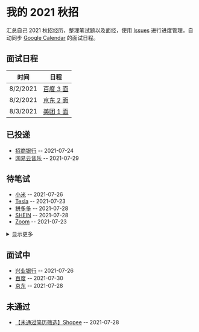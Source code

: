 
# 我的 2021 秋招 

汇总自己 2021 秋招经历，整理笔试题以及面经，使用 [Issues](https://github.com/mayandev/interview-2021/issues) 进行进度管理，自动同步 [Google Calendar](https://calendar.google.com/) 的面试日程。

## 面试日程

| 时间       | 日程                                                                                                                             |
| -------- | ------------------------------------------------------------------------------------------------------------------------------ |
| 8/2/2021 | [百度 3 面](https://www.google.com/calendar/event?eid=Nm1yMjhlZTVrOGI2cDIzbXVmbmYyMzZtbGMgYzZrZW9pbGFmdjk5cDE5dmw3ZmFpZHU4bWtAZw) |
| 8/2/2021 | [京东 2 面](https://www.google.com/calendar/event?eid=MjZ2OGJ2MzhocWMwa3I2Z285aHJlZjd1NnAgYzZrZW9pbGFmdjk5cDE5dmw3ZmFpZHU4bWtAZw) |
| 8/3/2021 | [美团 1 面](https://www.google.com/calendar/event?eid=NWNjYWZsa2didDY0YWZyZDhobTd1b2ZqYTQgYzZrZW9pbGFmdjk5cDE5dmw3ZmFpZHU4bWtAZw) |

## 已投递
- [招商银行](https://github.com/Mayandev/interview-2021/issues/12) -- 2021-07-24
- [网易云音乐](https://github.com/Mayandev/interview-2021/issues/4) -- 2021-07-29
## 待笔试
- [小米](https://github.com/Mayandev/interview-2021/issues/13) -- 2021-07-26
- [Tesla](https://github.com/Mayandev/interview-2021/issues/11) -- 2021-07-23
- [拼多多](https://github.com/Mayandev/interview-2021/issues/9) -- 2021-07-28
- [SHEIN](https://github.com/Mayandev/interview-2021/issues/8) -- 2021-07-28
- [Zoom](https://github.com/Mayandev/interview-2021/issues/6) -- 2021-07-23
<details><summary>显示更多</summary>

- [猿辅导](https://github.com/Mayandev/interview-2021/issues/5) -- 2021-07-26
- [贝壳](https://github.com/Mayandev/interview-2021/issues/3) -- 2021-07-23
- [360](https://github.com/Mayandev/interview-2021/issues/1) -- 2021-07-23
</details>

## 面试中
- [兴业银行](https://github.com/Mayandev/interview-2021/issues/14) -- 2021-07-26
- [百度](https://github.com/Mayandev/interview-2021/issues/10) -- 2021-07-30
- [京东](https://github.com/Mayandev/interview-2021/issues/2) -- 2021-07-28
## 未通过
- [【未通过简历筛选】Shopee](https://github.com/Mayandev/interview-2021/issues/7) -- 2021-07-28
